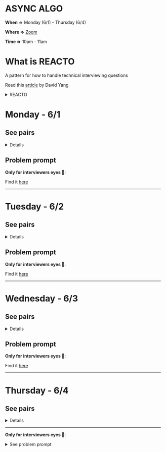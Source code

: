 # ASYNC ALGO

__When =>__  Monday (6/1) - Thursday (6/4)

__Where =>__ [Zoom](https://fullstackacademy.zoom.us/j/2498953657?pwd=cIQNbwk97P4)

__Time =>__ 10am - 11am


# What is REACTO

A pattern for how to handle technical interviewing questions

Read this [article](https://www.fullstackacademy.com/blog/how-to-ace-a-technical-interview-reacto) by David Yang

<details><summary>REACTO</summary>

## R epeat
## E xamples
## A approaches
## C ode
## T est
## O ptimization and Complexity (Big-O)

</details>

# Monday - 6/1

## See pairs
<details>

  Interviewer | Interviewee
  --- | ---
  __Cesar Done__ | Aleksei Pavlov
  __Shmuel Moskowicz__ | Barish Poole
  __Jianna Park__ | Juan Mendoza
  __daniel Sprague__ | Uladzislau "Vlad" Chyrchanka
  __Courtney Edwards__ | Tim Kotowski
  __Jordan Raleigh__ | Vasyl Semak

</details>

## Problem prompt

__Only for interviewers eyes 👀__:

Find it [here](https://github.com/filafb/async-algo/blob/master/01.monday_6-1/problem_prompt.md)


<hr>

# Tuesday - 6/2

## See pairs
<details>

Interviewer | Interviewee
--- | ---
__Aleksei Pavlov__ | Ethan Cheng
__Barish Poole__ | Cesar Done
__Juan Mendoza__ | Shmuel Moskowicz
__Uladzislau "Vlad" Chyrchanka__ | Jianna Park
__Tim Kotowski__ | Daniel Sprague
__Jordan Raleigh__ | Courtney Edwards


</details>

## Problem prompt

__Only for interviewers eyes 👀__:

Find it [here](https://github.com/filafb/async-algo/blob/master/02.tuesday_6-2/problem_prompt.md)

<hr>

# Wednesday - 6/3

## See pairs
<details>

Interviewer | Interviewee
--- | ---
__Cesar Done__ | Uladzislau "Vlad" Chyrchanka
__Shmuel Moskowicz__ | Aleksei Pavlov
__Jianna Park__ | Ethan Cheng
__Daniel Sprague__ | Juan Mendoza
__Courtney Edwards__ | Barish Poole
__Jordan Raleigh__ | Tim Kotowski

</details>

## Problem prompt

__Only for interviewers eyes 👀__:

Find it [here](https://github.com/filafb/async-algo/blob/master/03.wednesday_6-3/problem_prompt.md)

<hr>

# Thursday - 6/4

## See pairs
<details>
</details>
<hr>

__Only for interviewers eyes 👀__:
<details><summary>See problem prompt</sumary>
</details>
